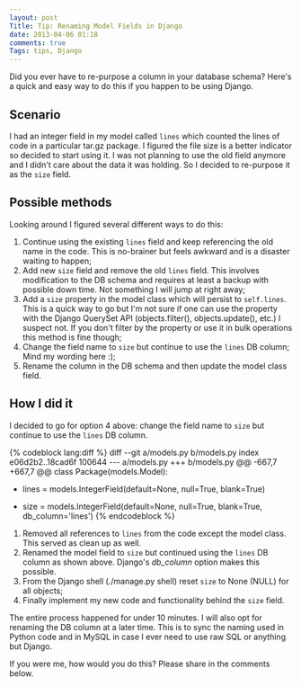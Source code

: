 ```yaml
---
layout: post
Title: Tip: Renaming Model Fields in Django
date: 2013-04-06 01:18
comments: true
Tags: tips, Django
---
```


Did you ever have to re-purpose a column in your database schema? 
Here's a quick and easy way to do this if you happen to be using Django.

Scenario
--------

I had an integer field in my model called `lines` which counted the lines of 
code in a particular tar.gz package. I figured the file size is a better indicator
so decided to start using it. I was not planning to use the old field anymore and
I didn't care about the data it was holding. So I decided to re-purpose it
as the `size` field.

Possible methods
----------------

Looking around I figured several different ways to do this: 

1. Continue using the existing `lines` field and keep referencing the old name in the code.
This is no-brainer but feels awkward and is a disaster waiting to happen;
1. Add new `size` field and remove the old `lines` field. This involves modification to
the DB schema and requires at least a backup with possible down time. Not something
I will jump at right away;
1. Add a `size` property in the model class which will persist to `self.lines`.
This is a quick way to go but I'm not sure if one can use the property with the
Django QuerySet API (objects.filter(), objects.update(), etc.) I suspect not.
If you don't filter by the property or use it in bulk operations this method is fine though;
1. Change the field name to `size` but continue to use the `lines` DB column;
Mind my wording here :);
1. Rename the column in the DB schema and then update the model class field.

How I did it
------------

I decided to go for option 4 above: 
change the field name to `size` but continue to use the `lines` DB column.

{% codeblock lang:diff %}
diff --git a/models.py b/models.py
index e06d2b2..18cad6f 100644
--- a/models.py
+++ b/models.py
@@ -667,7 +667,7 @@ class Package(models.Model):
-    lines = models.IntegerField(default=None, null=True, blank=True)
+    size  = models.IntegerField(default=None, null=True, blank=True, db_column='lines')
{% endcodeblock %}

1. Removed all references to `lines` from the code except the model class. This served as clean up as well. 
1. Renamed the model field to `size` but continued using the `lines` DB column as shown above.
Django's *db_column* option makes this possible.
1. From the Django shell (./manage.py shell) reset `size` to None (NULL) for all objects;
1. Finally implement my new code and functionality behind the `size` field.

The entire process happened for under 10 minutes. I will also opt for renaming the DB column at a later time.
This is to sync the naming used in Python code and in MySQL in case I ever need to use raw SQL or anything but Django.

If you were me, how would you do this? Please share in the comments below.



